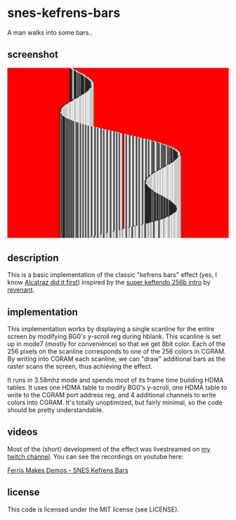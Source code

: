 # snes-kefrens-bars

A man walks into some bars..

## screenshot

![](screenshot.png)

## description

This is a basic implementation of the classic "kefrens bars" effect (yes, I know [Alcatraz did it first](http://www.pouet.net/prod.php?which=14533)) inspired by the [super keftendo 256b intro](http://www.pouet.net/prod.php?which=70163) by [revenant](https://github.com/devinacker).

## implementation

This implementation works by displaying a single scanline for the entire screen by modifying BG0's y-scroll reg during hblank. This scanline is set up in mode7 (mostly for convenience) so that we get 8bit color. Each of the 256 pixels on the scanline corresponds to one of the 256 colors in CGRAM. By writing into CGRAM each scanline, we can "draw" additional bars as the raster scans the screen, thus achieving the effect.

It runs in 3.58mhz mode and spends most of its frame time building HDMA tables. It uses one HDMA table to modify BG0's y-scroll, one HDMA table to write to the CGRAM port address reg, and 4 additional channels to write colors into CGRAM. It's totally unoptimized, but fairly minimal, so the code should be pretty understandable.

## videos

Most of the (short) development of the effect was livestreamed on [my twitch channel](https://www.twitch.tv/ferrisstreamsstuff). You can see the recordings on youtube here:

[Ferris Makes Demos - SNES Kefrens Bars](https://www.youtube.com/playlist?list=PL-sXmdrqqYYftC60qOJYsXelZGMwcSS4A)

## license

This code is licensed under the MIT license (see LICENSE).
